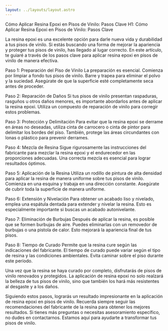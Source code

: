 ```yaml
---
layout: ../layouts/layout.astro
---
```


Cómo Aplicar Resina Epoxi en Pisos de Vinilo: Pasos Clave
H1: Cómo Aplicar Resina Epoxi en Pisos de Vinilo: Pasos Clave

La resina epoxi es una excelente opción para darle nueva vida y durabilidad a tus pisos de vinilo. Si estás buscando una forma de mejorar la apariencia y proteger tus pisos de vinilo, has llegado al lugar correcto. En este artículo, te guiaré a través de los pasos clave para aplicar resina epoxi en pisos de vinilo de manera efectiva.

Paso 1: Preparación del Piso de Vinilo
La preparación es esencial. Comienza por limpiar a fondo tus pisos de vinilo. Barre y trapea para eliminar el polvo y la suciedad. Asegúrate de que la superficie esté completamente seca antes de proceder.

Paso 2: Reparación de Daños
Si tus pisos de vinilo presentan raspaduras, rasguños u otros daños menores, es importante abordarlos antes de aplicar la resina epoxi. Utiliza un compuesto de reparación de vinilo para corregir estos problemas.

Paso 3: Protección y Delimitación
Para evitar que la resina epoxi se derrame en áreas no deseadas, utiliza cinta de carrocero o cinta de pintor para delimitar los bordes del piso. También, protege las áreas circundantes con lonas o plástico para prevenir derrames.

Paso 4: Mezcla de Resina
Sigue rigurosamente las instrucciones del fabricante para mezclar la resina epoxi y el endurecedor en las proporciones adecuadas. Una correcta mezcla es esencial para lograr resultados óptimos.

Paso 5: Aplicación de la Resina
Utiliza un rodillo de pintura de alta densidad para aplicar la resina de manera uniforme sobre tus pisos de vinilo. Comienza en una esquina y trabaja en una dirección constante. Asegúrate de cubrir toda la superficie de manera uniforme.

Paso 6: Extensión y Nivelación
Para obtener un acabado liso y nivelado, emplea una espátula dentada para extender y nivelar la resina. Esto es especialmente importante si buscas un acabado autonivelante.

Paso 7: Eliminación de Burbujas
Después de aplicar la resina, es posible que se formen burbujas de aire. Puedes eliminarlas con un removedor de burbujas o una pistola de calor. Esto mejorará la apariencia final de tus pisos.

Paso 8: Tiempo de Curado
Permite que la resina cure según las indicaciones del fabricante. El tiempo de curado puede variar según el tipo de resina y las condiciones ambientales. Evita caminar sobre el piso durante este período.

Una vez que la resina se haya curado por completo, disfrutarás de pisos de vinilo renovados y protegidos. La aplicación de resina epoxi no solo realzará la belleza de tus pisos de vinilo, sino que también los hará más resistentes al desgaste y a los daños.

Siguiendo estos pasos, lograrás un resultado impresionante en la aplicación de resina epoxi en pisos de vinilo. Recuerda siempre seguir las recomendaciones del fabricante de la resina para obtener los mejores resultados. Si tienes más preguntas o necesitas asesoramiento específico, no dudes en contactarnos. Estamos aquí para ayudarte a transformar tus pisos de vinilo.
